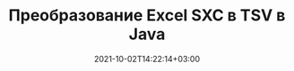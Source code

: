 ---
############################# Static ############################
layout: "autogen-gist"
date: 2021-10-02T14:22:14+03:00
draft: false
path: "ru/total/java/conversion/sxc-to-tsv/"
other_out_formats: "PDF DOC DOCX DOCM DOT DOTX DOTM TXT RTF HTML HTM MHTML MHT XLS XLSX XLSM XLSB XLT XLTX XLTM XLAM CSV TSV DIF SXC FODS PPT PPTX PPS PPSX PPSM POT POTX PPTM POTM ODT OTT OTP ODP ODS EMZ WMZ SVG SVGZ XPS TEX DCM WMF EMF BMP PNG GIF JPEG TIFF ICO WEBP JP2 TGA PSB PSD EPUB MD XML JSON DICOM FODP JPG"
ad_headline: "Преобразование Java SXC в TSV"
ad_description: "API преобразования документов SXC в TSV для Java | Поддерживается более 100 форматов файлов"

############################# Head ############################
head_title: "Преобразование Excel SXC в TSV с помощью API преобразования электронных таблиц Java"
head_description: "100% собственная библиотека преобразования документов Java для преобразования электронных таблиц Excel SXC в TSV и более 100 других форматов файлов изображений и документов в приложениях Java."

############################# Header ############################
title: "Преобразование Excel SXC в TSV в Java"
description: "Используя встроенную библиотеку преобразования документов Excel — конвертируйте SXC в TSV и более 100 других форматов файлов в любом типе приложений на основе Java с максимальной точностью. Работайте с расширенным набором функций преобразования документов, чтобы оставаться под контролем и настраивать внешний вид преобразованных документов по своему вкусу. Программно конвертируйте все популярные форматы листов Excel в документы Word, презентации PowerPoint, PDF, Photoshop, электронные книги, веб-файлы и файлы изображений и из них без использования каких-либо внешних API или программного обеспечения. Работая с API преобразования Java в Excel, вы можете легко преобразовать весь документ сразу или выбрать определенные страницы исходного документа на основе выбранных диапазонов страниц или разных номеров страниц, чтобы легко преобразовать документ в поддерживаемый формат."

############################# SubMenu ############################
submenu:
    enable: false

############################# Content ############################
content:
    enable: true
    block:
    - title_left: "Как конвертировать SXC в TSV на Java"
      content_left: |
          Выполните преобразование файлов SXC в TSV на Java, выполнив три простых шага. Просмотрите преобразованный документ как есть или визуализируйте его для просмотра в формате HTML без какой-либо зависимости от внешнего программного обеспечения.

          -   Создайте новый экземпляр класса **Converter** и загрузите файл SXC.
          -   Установите **ConvertOptions** для типа документа TSV.
          -   Вызов метода **Convert** экземпляра класса **Converter** для преобразования в TSV
          -   Установить параметры для просмотра HTML
          -   Создайте объект **Viewer** для просмотра преобразованного TSV в формате HTML.
          
      title_right: "Инструкции по загрузке и установке"
      content_right: |
          Вам потребуются пространства имен `GroupDocs.Conversion` и `GroupDocs.Viewer` для преобразования более 100 документов и форматов файлов изображений, таких как PDF, Microsoft Word, Excel, PowerPoint, Project, Visio, Outlook, HTML и диаграммы. Изучите другие [Java API для документов Office](https://products.conholdate.com/total/java/), предлагаемые Conholdate.Total.
          
          Получите соответствующие файлы сборки из [загрузок](https://downloads.conholdate.com/total/java) или загрузите весь пакет из [Maven](https://repository.conholdate.com/webapp/#/artifacts/browse/tree/General/repo), чтобы добавить `Conholdate.Total` прямо в вашу рабочую область.
          
      gisthash: "675fd7fb45acf595fd9f872593eb2899"
      gistfile: "excel-worksheet-to-pdf-conversion.java"

    - title_left: "Преобразование Excel в PDF/Word/HTML/PPTX"
      content_left: |
          Преобразуйте свой рабочий лист Excel в другие популярные форматы документов, такие как PDF, HTML, презентации PowerPoint и форматы файлов обработки Word на Java. Загрузите исходный файл электронной таблицы Excel (XLS, XLSX) и сохраните его как преобразованный документ в различных поддерживаемых форматах файлов.

          -   Создайте новый экземпляр класса **Converter** и загрузите **XLSX** в качестве входного файла.
          -   Создайте правильный класс **ConvertOptions**, например. (**PdfConvertOptions** для преобразования в PDF, **WordProcessingConvertOptions** для преобразования в форматы Word, **MarkupConvertOptions** для преобразования в HTML, **PresentationConvertOptions** для преобразования в форматы PowerPoint)
          -   Вызвать метод **Convert** экземпляра класса **Converter** для преобразования в формат документа PDF/HTML/PPTX или DOCX.
          
      title_right: "Преобразование всего документа или отдельных страниц"
      content_right: |
          Использование API преобразования документов для Java очень просто и не зависит от платформы, поскольку не требует установки каких-либо внешних приложений, таких как Microsoft Office, для выполнения преобразования из Excel в другие форматы файлов. Выберите список нужных страниц на основе различных номеров страниц или преобразуйте последовательный диапазон страниц в один из поддерживаемых форматов документов.
          
          Загружайте исходные документы, используя расширенные параметры для управления комментариями, аннотациями, водяными знаками и паролями в защищенных документах в процессе преобразования файлов. Вы также можете настроить внешний вид преобразованных документов, используя гибкий набор функций работы с документами.
          
      gisthash: "675fd7fb45acf595fd9f872593eb2899"
      gistfile: "excel-to-pdf-word-html-powerpoint-conversion.java"
          
    - title_left: "Конвертировать защищенный паролем SXC в TSV"
      content_left: |
          Аккуратно загружайте и конвертируйте документы, защищенные паролем, в приложениях на основе Java. API преобразования форматов файлов также поддерживает визуализацию удаленных документов из различных источников, включая S3, Blob, FTP, Stream, URL или локальный диск.

          -   Создайте новый экземпляр класса **Converter** и передайте путь к исходному документу.
          -   Создайте правильный класс **ConvertOptions**, например. (PdfConvertOptions, WordProcessingConvertOptions, SpreadsheetConvertOptions и т. д.)
          -   Вызовите метод **Convert** экземпляра класса **Converter** и передайте имя файла для преобразованного документа
        
      title_right: "Извлечение информации из исходного документа"
      content_right: |
          Функция извлечения информации о документах не только позволяет получить основную информацию об исходном файле документа, но также поддерживает извлечение некоторой ценной информации, специфичной для формата файла, такой как даты начала и окончания проекта файла Microsoft Project, любые ограничения печати документа PDF, список папок, заключенных в файле данных Outlook и т. д.

          Преобразуйте популярные форматы файлов документов в различных операционных системах, таких как Windows, Linux или macOS, используя среды разработки, такие как NetBeans, IntelliJ IDEA и Eclipse.
          
      gisthash: "35e23082b8fa43502d6784c38947eef1"
      gistfile: "password-protected-word-document-to-pdf-conversion.java"

    - title_left: "Добавить водяной знак в Excel и преобразовать в PDF"
      content_left: |
          API преобразования документов Java позволяет точно преобразовывать документы листа Excel точно так же, как исходный файл, и применять текстовый водяной знак к преобразованным страницам документа. Используйте параметры водяного знака, такие как шрифт, цвет, ширина, высота, фон и угол поворота, при добавлении текстового водяного знака в документ Excel и преобразовании в файл PDF.

          -   Создайте новый экземпляр класса **Converter** и загрузите входной документ.
          -   Создайте правильный класс **ConvertOptions**, например. (PdfConvertOptions, WordProcessingConvertOptions, SpreadsheetConvertOptions и т. д.)
          -   Задайте свойство **Водяной знак** экземпляра **ConvertOptions**.
          -   Укажите свойства водяного знака (цвет, ширина, текст, высота и т. д.)
          -   Вызов метода **Convert** экземпляра класса **Converter** для преобразования в PDF
        
      title_right: "Кэширование результатов преобразованного документа"
      content_right: |
          В некоторых случаях размер преобразованного документа больше, и для преобразования требуется время. Библиотека преобразования документов предлагает функцию кэширования для эффективного управления такими ситуациями и ускорения повторяющегося процесса преобразования. Включите интерфейс ICache для работы с настраиваемой реализацией кэша с помощью точки расширения и управляйте преобразованием кэша по своему усмотрению.

          Результат преобразования по умолчанию сохраняется на локальном диске, но любой тип кэш-хранилища может поддерживаться путем реализации соответствующих интерфейсов, таких как Amazon S3, Dropbox, Google Drive, Windows Azure, Reddis или любой другой.
          
      gisthash: "6999e55b491eea2906d7fefe2e636e33"
      gistfile: "add-watermark-to-excel-worksheet-and-convert-to-pdf.java"
############################# About Formats ############################
about_formats:
    enable: false
############################# More Formats ############################
more_formats:
    enable: true
    auto: false
    other_out_formats: PDF DOC DOCX DOCM DOT DOTX DOTM TXT RTF HTML HTM MHTML MHT XLS XLSX XLSM XLSB XLT XLTX XLTM XLAM CSV TSV DIF SXC FODS PPT PPTX PPS PPSX PPSM POT POTX PPTM POTM ODT OTT OTP ODP ODS EMZ WMZ SVG SVGZ XPS TEX DCM WMF EMF BMP PNG GIF JPEG TIFF ICO WEBP JP2 TGA PSB PSD EPUB MD XML JSON DICOM FODP JPG
############################# Back to top ###############################
back_to_top:
  enable: true
---